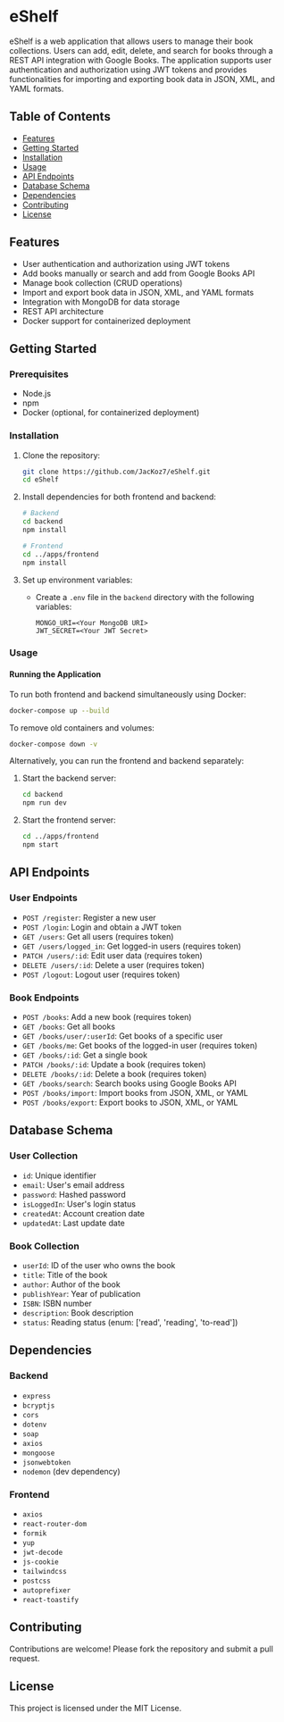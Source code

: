 # eShelf

eShelf is a web application that allows users to manage their book collections. Users can add, edit, delete, and search for books through a REST API integration with Google Books. The application supports user authentication and authorization using JWT tokens and provides functionalities for importing and exporting book data in JSON, XML, and YAML formats.

## Table of Contents
- [Features](#features)
- [Getting Started](#getting-started)
- [Installation](#installation)
- [Usage](#usage)
- [API Endpoints](#api-endpoints)
- [Database Schema](#database-schema)
- [Dependencies](#dependencies)
- [Contributing](#contributing)
- [License](#license)

## Features

- User authentication and authorization using JWT tokens
- Add books manually or search and add from Google Books API
- Manage book collection (CRUD operations)
- Import and export book data in JSON, XML, and YAML formats
- Integration with MongoDB for data storage
- REST API architecture
- Docker support for containerized deployment

## Getting Started

### Prerequisites
- Node.js
- npm
- Docker (optional, for containerized deployment)

### Installation

1. Clone the repository:
   ```sh
   git clone https://github.com/JacKoz7/eShelf.git
   cd eShelf
   ```

2. Install dependencies for both frontend and backend:
   ```sh
   # Backend
   cd backend
   npm install

   # Frontend
   cd ../apps/frontend
   npm install
   ```

3. Set up environment variables:
   - Create a `.env` file in the `backend` directory with the following variables:
     ```env
     MONGO_URI=<Your MongoDB URI>
     JWT_SECRET=<Your JWT Secret>
     ```

### Usage

#### Running the Application

To run both frontend and backend simultaneously using Docker:
```sh
docker-compose up --build
```
To remove old containers and volumes:
```sh
docker-compose down -v
```

Alternatively, you can run the frontend and backend separately:

1. Start the backend server:
   ```sh
   cd backend
   npm run dev
   ```

2. Start the frontend server:
   ```sh
   cd ../apps/frontend
   npm start
   ```

## API Endpoints

### User Endpoints
- `POST /register`: Register a new user
- `POST /login`: Login and obtain a JWT token
- `GET /users`: Get all users (requires token)
- `GET /users/logged_in`: Get logged-in users (requires token)
- `PATCH /users/:id`: Edit user data (requires token)
- `DELETE /users/:id`: Delete a user (requires token)
- `POST /logout`: Logout user (requires token)

### Book Endpoints
- `POST /books`: Add a new book (requires token)
- `GET /books`: Get all books
- `GET /books/user/:userId`: Get books of a specific user
- `GET /books/me`: Get books of the logged-in user (requires token)
- `GET /books/:id`: Get a single book
- `PATCH /books/:id`: Update a book (requires token)
- `DELETE /books/:id`: Delete a book (requires token)
- `GET /books/search`: Search books using Google Books API
- `POST /books/import`: Import books from JSON, XML, or YAML
- `POST /books/export`: Export books to JSON, XML, or YAML

## Database Schema

### User Collection
- `id`: Unique identifier
- `email`: User's email address
- `password`: Hashed password
- `isLoggedIn`: User's login status
- `createdAt`: Account creation date
- `updatedAt`: Last update date

### Book Collection
- `userId`: ID of the user who owns the book
- `title`: Title of the book
- `author`: Author of the book
- `publishYear`: Year of publication
- `ISBN`: ISBN number
- `description`: Book description
- `status`: Reading status (enum: ['read', 'reading', 'to-read'])

## Dependencies

### Backend
- `express`
- `bcryptjs`
- `cors`
- `dotenv`
- `soap`
- `axios`
- `mongoose`
- `jsonwebtoken`
- `nodemon` (dev dependency)

### Frontend
- `axios`
- `react-router-dom`
- `formik`
- `yup`
- `jwt-decode`
- `js-cookie`
- `tailwindcss`
- `postcss`
- `autoprefixer`
- `react-toastify`

## Contributing

Contributions are welcome! Please fork the repository and submit a pull request.

## License

This project is licensed under the MIT License.